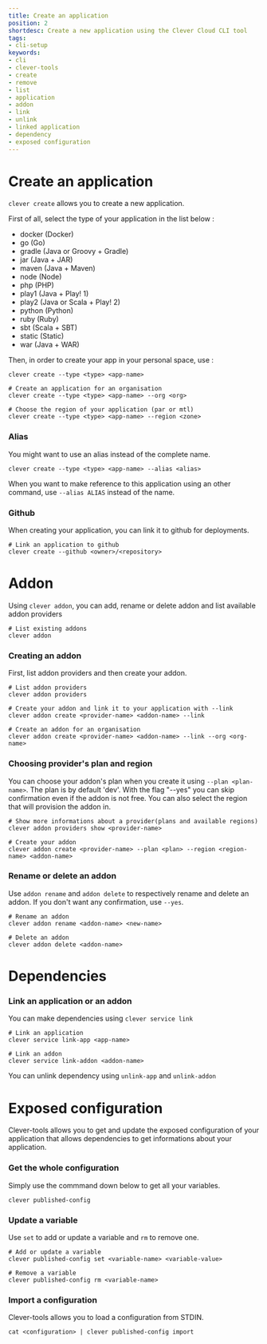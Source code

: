 ```yaml
---
title: Create an application
position: 2
shortdesc: Create a new application using the Clever Cloud CLI tool
tags:
- cli-setup
keywords:
- cli
- clever-tools
- create
- remove
- list
- application
- addon
- link
- unlink
- linked application
- dependency
- exposed configuration
---
```


# Create an application

`clever create` allows you to create a new application.

First of all, select the type of your application in the list below :

* docker (Docker)
* go (Go)
* gradle (Java or Groovy + Gradle)
* jar (Java + JAR)
* maven (Java + Maven)
* node (Node)
* php (PHP)
* play1 (Java + Play! 1)
* play2 (Java or Scala + Play! 2)
* python (Python)
* ruby (Ruby)
* sbt (Scala + SBT)
* static (Static)
* war (Java + WAR)

Then, in order to create your app in your personal space, use :

    clever create --type <type> <app-name>

    # Create an application for an organisation
    clever create --type <type> <app-name> --org <org>

    # Choose the region of your application (par or mtl)
    clever create --type <type> <app-name> --region <zone>

### Alias

You might want to use an alias instead of the complete name.

    clever create --type <type> <app-name> --alias <alias>

When you want to make reference to this application using an other command, use `--alias ALIAS` instead of the name.

### Github

When creating your application, you can link it to github for deployments.

    # Link an application to github
    clever create --github <owner>/<repository>

# Addon

Using `clever addon`, you can add, rename or delete addon and list available addon providers

    # List existing addons
    clever addon

### Creating an addon

First, list addon providers and then create your addon.

    # List addon providers
    clever addon providers

    # Create your addon and link it to your application with --link
    clever addon create <provider-name> <addon-name> --link

    # Create an addon for an organisation
    clever addon create <provider-name> <addon-name> --link --org <org-name>

### Choosing provider's plan and region

You can choose your addon's plan when you create it using `--plan <plan-name>`. The plan is by default 'dev'. With the flag "--yes" you can skip confirmation even if the addon is not free. You can also select the region that will provision the addon in.

    # Show more informations about a provider(plans and available regions)
    clever addon providers show <provider-name>

    # Create your addon
    clever addon create <provider-name> --plan <plan> --region <region-name> <addon-name>

### Rename or delete an addon

Use `addon rename` and `addon delete` to respectively rename and delete an addon.
If you don't want any confirmation, use `--yes`.

    # Rename an addon
    clever addon rename <addon-name> <new-name>

    # Delete an addon
    clever addon delete <addon-name>


# Dependencies

### Link an application or an addon

You can make dependencies using `clever service link`

    # Link an application
    clever service link-app <app-name>

    # Link an addon
    clever service link-addon <addon-name>

You can unlink dependency using `unlink-app` and `unlink-addon`

# Exposed configuration

Clever-tools allows you to get and update the exposed configuration of your application that allows dependencies to get informations about your application.

### Get the whole configuration

Simply use the commmand down below to get all your variables.

    clever published-config

### Update a variable

Use `set` to add or update a  variable and `rm` to remove one.

    # Add or update a variable
    clever published-config set <variable-name> <variable-value>

    # Remove a variable
    clever published-config rm <variable-name>

### Import a configuration

Clever-tools allows you to load a configuration from STDIN.

    cat <configuration> | clever published-config import
